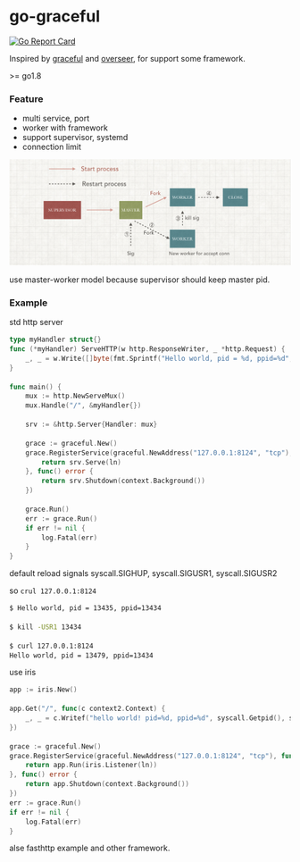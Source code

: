 # go-graceful

[![Go Report Card](https://goreportcard.com/badge/github.com/rrylee/go-graceful)](https://goreportcard.com/report/github.com/rrylee/go-graceful)

Inspired by [graceful](https://github.com/kuangchanglang/graceful) and [overseer](https://github.com/jpillora/overseer), for support some framework.

\>= go1.8

### Feature

* multi service, port
* worker with framework
* support supervisor, systemd
* connection limit

![](./image/process.png)

use master-worker model because supervisor should keep master pid.

### Example

std http server
```go
type myHandler struct{}
func (*myHandler) ServeHTTP(w http.ResponseWriter, _ *http.Request) {
	_, _ = w.Write([]byte(fmt.Sprintf("Hello world, pid = %d, ppid=%d", syscall.Getpid(), syscall.Getppid())))
}

func main() {
	mux := http.NewServeMux()
	mux.Handle("/", &myHandler{})

	srv := &http.Server{Handler: mux}

	grace := graceful.New()
	grace.RegisterService(graceful.NewAddress("127.0.0.1:8124", "tcp"), func(ln net.Listener) error {
		return srv.Serve(ln)
	}, func() error {
		return srv.Shutdown(context.Background())
	})

	grace.Run()
	err := grace.Run()
	if err != nil {
		log.Fatal(err)
	}
}
```

default reload signals syscall.SIGHUP, syscall.SIGUSR1, syscall.SIGUSR2

so `crul 127.0.0.1:8124`
```bash
$ Hello world, pid = 13435, ppid=13434

$ kill -USR1 13434

$ curl 127.0.0.1:8124
Hello world, pid = 13479, ppid=13434
``` 


use iris

```go
app := iris.New()

app.Get("/", func(c context2.Context) {
    _, _ = c.Writef("hello world! pid=%d, ppid=%d", syscall.Getpid(), syscall.Getppid())
})

grace := graceful.New()
grace.RegisterService(graceful.NewAddress("127.0.0.1:8124", "tcp"), func(ln net.Listener) error {
    return app.Run(iris.Listener(ln))
}, func() error {
    return app.Shutdown(context.Background())
})
err := grace.Run()
if err != nil {
    log.Fatal(err)
}
```

alse fasthttp example and other framework.
